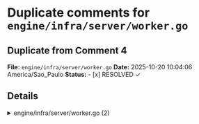 # Duplicate comments for `engine/infra/server/worker.go`

## Duplicate from Comment 4

**File:** `engine/infra/server/worker.go`
**Date:** 2025-10-20 10:04:06 America/Sao_Paulo
**Status:** - [x] RESOLVED ✓

## Details

<details>
<summary>engine/infra/server/worker.go (2)</summary><blockquote>

`202-212`: **Replace magic number time.Second with a named constant.**

Define a clear, typed default and use it in the fallback branch. This was previously flagged and remains unresolved.  As per coding guidelines.

```diff
@@
-const maxScheduleRetryAttemptsCap = 1_000_000
+const maxScheduleRetryAttemptsCap = 1_000_000
+const defaultScheduleRetryBaseDelay time.Duration = time.Second
@@
 func scheduleRetryBaseDelay(cfg *config.Config) time.Duration {
   base := cfg.Server.Timeouts.ScheduleRetryBaseDelay
   if secs := cfg.Server.Timeouts.ScheduleRetryBackoffSeconds; secs > 0 {
     base = time.Duration(secs) * time.Second
   }
   if base <= 0 {
-    return time.Second
+    return defaultScheduleRetryBaseDelay
   }
   return base
 }
```

---

`186-187`: **Do not pass logger or config; retrieve both from context inside the handler.**

This repeats prior feedback about the logger parameter and extends it to config. Runtime code must use logger.FromContext(ctx) and config.FromContext(ctx). Update the call site and signature accordingly.  As per coding guidelines.

```diff
@@
-  s.handleScheduleReconciliationFailure(err, log, startTime, cfg)
+  s.handleScheduleReconciliationFailure(err, startTime)
```

```diff
@@
-func (s *Server) handleScheduleReconciliationFailure(
-  err error,
-  log logger.Logger,
-  start time.Time,
-  cfg *config.Config,
-) {
+func (s *Server) handleScheduleReconciliationFailure(
+  err error,
+  start time.Time,
+) {
   if err == nil {
     return
   }
-  if s.ctx.Err() == context.Canceled {
-    log.Info("Schedule reconciliation canceled during server shutdown")
-    return
-  }
+  log := logger.FromContext(s.ctx)
+  cfg := config.FromContext(s.ctx)
+  if s.ctx.Err() == context.Canceled {
+    log.Info("Schedule reconciliation canceled during server shutdown")
+    return
+  }
   finalErr := fmt.Errorf("schedule reconciliation failed after maximum retries: %w", err)
   s.reconciliationState.setError(finalErr)
   log.Error("Schedule reconciliation exhausted retries",
     "error", err,
     "duration", time.Since(start),
     "max_duration", cfg.Server.Timeouts.ScheduleRetryMaxDuration)
 }
```


Also applies to: 214-234

</blockquote></details>
